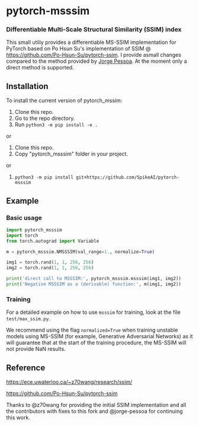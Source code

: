 # pytorch-msssim

### Differentiable Multi-Scale Structural Similarity (SSIM) index

This small utiliy provides a differentiable MS-SSIM implementation for PyTorch based on Po Hsun Su's implementation of SSIM @ https://github.com/Po-Hsun-Su/pytorch-ssim. I provide asmall changes compared to the method provided by [Jorge Pessoa](https://github.com/jorge-pessoa/pytorch-msssim).
At the moment only a direct method is supported.

## Installation

To install the current version of pytorch_mssim:

1. Clone this repo.
2. Go to the repo directory.
3. Run `python3 -m pip install -e .`

or

1. Clone this repo.
2. Copy "pytorch_msssim" folder in your project.

or

1. `python3 -m pip install git+https://github.com/SpikeAI/pytorch-msssim`


## Example

### Basic usage
```python
import pytorch_msssim
import torch
from torch.autograd import Variable

m = pytorch_msssim.NMSSSIM(val_range=1., normalize=True)

img1 = torch.rand(1, 1, 256, 256)
img2 = torch.rand(1, 1, 256, 256)

print('direct call to MSSSIM:', pytorch_msssim.msssim(img1, img2))
print('Negative MSSSIM as a (derivable) function:', m(img1, img2))


```

### Training

For a detailed example on how to use `msssim` for training, look at the file `test/max_ssim.py`.

We recommend using the flag `normalized=True` when training unstable models using MS-SSIM (for example, Generative Adversarial Networks) as it will guarantee that at the start of the training procedure, the MS-SSIM will not provide NaN results.

## Reference

https://ece.uwaterloo.ca/~z70wang/research/ssim/

https://github.com/Po-Hsun-Su/pytorch-ssim

Thanks to @z70wang for providing the initial SSIM implementation and all the contributors with fixes to this fork and @jorge-pessoa for continuing this work.
